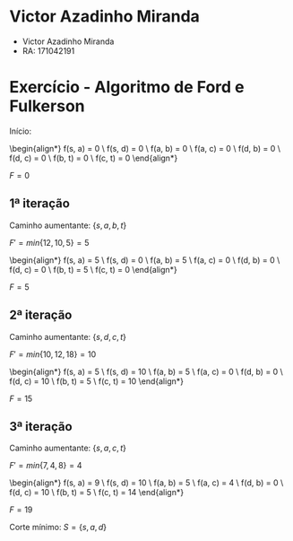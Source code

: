 # Victor Azadinho Miranda

- Victor Azadinho Miranda
- RA: 171042191

# Exercício - Algoritmo de Ford e Fulkerson

Início:

\begin{align*}
  f(s, a) = 0 \\
  f(s, d) = 0 \\
  f(a, b) = 0 \\
  f(a, c) = 0 \\
  f(d, b) = 0 \\
  f(d, c) = 0 \\
  f(b, t) = 0 \\
  f(c, t) = 0
\end{align*}

$F = 0$

## 1ª iteração

Caminho aumentante: $\{s, a, b, t\}$

$F' = min\{12, 10, 5\} = 5$

\begin{align*}
  f(s, a) = 5 \\
  f(s, d) = 0 \\
  f(a, b) = 5 \\
  f(a, c) = 0 \\
  f(d, b) = 0 \\
  f(d, c) = 0 \\
  f(b, t) = 5 \\
  f(c, t) = 0
\end{align*}

$F = 5$

## 2ª iteração

Caminho aumentante: $\{s, d, c, t\}$

$F' = min\{10, 12, 18\} = 10$

\begin{align*}
  f(s, a) = 5 \\
  f(s, d) = 10 \\
  f(a, b) = 5 \\
  f(a, c) = 0 \\
  f(d, b) = 0 \\
  f(d, c) = 10 \\
  f(b, t) = 5 \\
  f(c, t) = 10
\end{align*}

$F = 15$

## 3ª iteração

Caminho aumentante: $\{s, a, c, t\}$

$F' = min\{7, 4, 8\} = 4$

\begin{align*}
  f(s, a) = 9 \\
  f(s, d) = 10 \\
  f(a, b) = 5 \\
  f(a, c) = 4 \\
  f(d, b) = 0 \\
  f(d, c) = 10 \\
  f(b, t) = 5 \\
  f(c, t) = 14
\end{align*}

$F = 19$

Corte mínimo: $S = \{s, a, d\}$